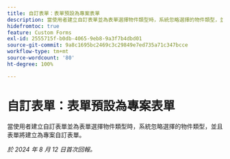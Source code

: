 ```yaml
---
title: 自訂表單：表單預設為專案表單
description: 當使用者建立自訂表單並為表單選擇物件類型時，系統忽略選擇的物件類型，並且表單將建立為專案自訂表單。
hidefromtoc: true
feature: Custom Forms
exl-id: 2555715f-b0db-4065-9eb8-9a3f7b4dbd01
source-git-commit: 9a8c1695bc2469c3c29849e7ed735a71c347bcce
workflow-type: tm+mt
source-wordcount: '80'
ht-degree: 100%

---
```


# 自訂表單：表單預設為專案表單

當使用者建立自訂表單並為表單選擇物件類型時，系統忽略選擇的物件類型，並且表單將建立為專案自訂表單。

_於 2024 年 8 月 12 日首次回報。_
